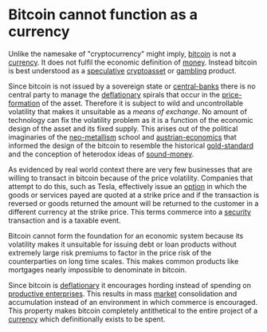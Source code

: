 # Bitcoin cannot function as a currency

Unlike the namesake of "cryptocurrency" might imply, [bitcoin](../concepts/bitcoin.md) is not a [currency](../concepts/currency.md). It does not fulfil the economic definition of [money](../concepts/money.md).  Instead bitcoin is best understood as a  [speculative](../concepts/speculation.md) [cryptoasset](../concepts/cryptoasset.md) or [gambling](../concepts/gambling.md) product.

Since bitcoin is not issued by a sovereign state or [central-banks](../concepts/central-banks.md) there is no central party to manage the [deflationary](../concepts/deflationary.md) spirals that occur in the [price-formation](../concepts/price-formation.md) of the asset. Therefore it is subject to wild and uncontrollable volatility that makes it unsuitable as a *means of exchange*. No amount of technology can fix the volatility problem as it is a function of the economic design of the asset and its fixed supply. This arises out of the political imaginaries of the [neo-metallism](../notes/neo-metallism.md) school and [austrian-economics](../concepts/ideologies/austrian-economics.md) that informed the design of the bitcoin to resemble the historical [gold-standard](../concepts/gold-standard.md) and the conception of heterodox ideas of [sound-money](../concepts/sound-money.md). 

As evidenced by real world context there are very few businesses that are willing to transact in bitcoin because of the price volatility. Companies that attempt to do this, such as Tesla, effectively issue an [option](../concepts/derivative.md) in which the goods or services payed are quoted at a strike price and if the transaction is reversed or goods returned the amount will be returned to the customer in a different currency at the strike price. This terms commerce into a [security](../concepts/security.md) transaction and is a taxable event.

Bitcoin cannot form the foundation for an economic system because its volatility makes it unsuitable for issuing debt or loan products without extremely large risk premiums to factor in the price risk of the counterparties on long time scales. This makes common products like mortgages nearly impossible to denominate in bitcoin.

Since bitcoin is [deflationary](../concepts/deflationary.md) it encourages hording instead of spending on [productive enterprises](../concepts/productive-asset.md). This results in mass [market](../concepts/market.md) consolidation and accumulation instead of an environment in which commerce is encouraged. This property makes bitcoin completely antithetical to the entire project of a [currency](../concepts/currency.md) which definitionally exists to be spent.